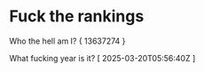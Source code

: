 # Fuck the rankings

Who the hell am I?
{ 13637274 }

What fucking year is it?
[ 2025-03-20T05:56:40Z ]

